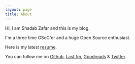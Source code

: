 ```yaml
---
layout: page
title: About
---
```


Hi, I am Shadab Zafar and this is my blog.

I'm a three time GSoC'er and a huge Open Source enthusiast.

Here is my latest [resume](https://github.com/dufferzafar/resume/blob/build/Shadab%20Zafar.pdf).

You can follow me on <a href="https://github.com/dufferzafar">Github</a>,
<a href="www.last.fm/user/dufferzafar/">Last.fm</a>,
<a href="www.goodreads.com/user/show/18654747-shadab-zafar">Goodreads</a> 
&
<a href="https://twitter.com/dufferzafar">Twitter</a>.
